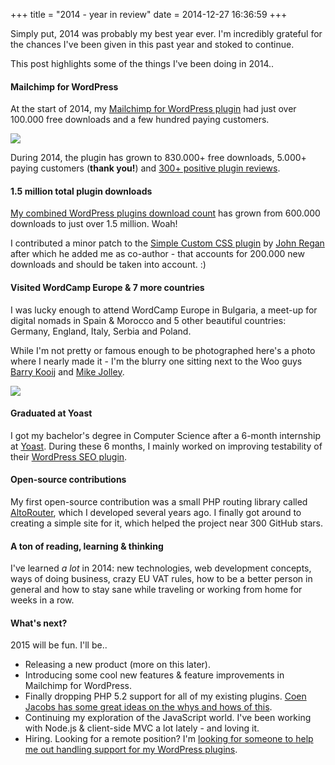 +++
title = "2014 - year in review"
date = 2014-12-27 16:36:59
+++

Simply put, 2014 was probably my best year ever. I'm incredibly grateful for the chances I've been given in this past year and stoked to continue.

This post highlights some of the things I've been doing in 2014..

#### Mailchimp for WordPress
At the start of 2014, my [Mailchimp for WordPress plugin](https://www.mc4wp.com/) had just over 100.000 free downloads and a few hundred paying customers. 

![](//res.cloudinary.com/dannyvankooten/image/upload/v1419701527/Mailchimp-for-wordpress-830k-downloads.jpg)

During 2014, the plugin has grown to 830.000+ free downloads, 5.000+ paying customers (**thank you!**) and [300+ positive plugin reviews](https://wordpress.org/support/view/plugin-reviews/Mailchimp-for-wp).

#### 1.5 million total plugin downloads
[My combined WordPress plugins download count](http://wptally.com/?wpusername=dvankooten) has grown from 600.000 downloads to just over 1.5 million. Woah! 

I contributed a minor patch to the [Simple Custom CSS plugin](https://wordpress.org/plugins/simple-custom-css/) by [John Regan](https://johnregan3.wordpress.com/) after which he added me as co-author - that accounts for 200.000 new downloads and should be taken into account. :)

#### Visited WordCamp Europe & 7 more countries
I was lucky enough to attend WordCamp Europe in Bulgaria, a meet-up for digital nomads in Spain & Morocco and 5 other beautiful countries: Germany, England, Italy, Serbia and Poland. 

While I'm not pretty or famous enough to be photographed here's a photo where I nearly made it - I'm the blurry one sitting next to the Woo guys [Barry Kooij](https://barrykooij.com/) and [Mike Jolley](https://mikejolley.com/).

![](//res.cloudinary.com/dannyvankooten/image/upload/v1419698309/wordcamp-europe-2014.jpg)

#### Graduated at Yoast
I got my bachelor's degree in Computer Science after a 6-month internship at [Yoast](https://yoast.com/). During these 6 months, I mainly worked on improving testability of their [WordPress SEO plugin](https://yoast.com/wordpress/plugins/seo/).

#### Open-source contributions
My first open-source contribution was a small PHP routing library called [AltoRouter](https://altorouter.com/), which I developed several years ago. I finally got around to creating a simple site for it, which helped the project near 300 GitHub stars.

#### A ton of reading, learning & thinking
I've learned _a lot_ in 2014: new technologies, web development concepts, ways of doing business, crazy EU VAT rules, how to be a better person in general and how to stay sane while traveling or working from home for weeks in a row.

#### What's next?
2015 will be fun. I'll be..

- Releasing a new product (more on this later).
- Introducing some cool new features & feature improvements in Mailchimp for WordPress.
- Finally dropping PHP 5.2 support for all of my existing plugins. [Coen Jacobs has some great ideas on the whys and hows of this](https://coenjacobs.me/wordpress-plugins-require-php-5-4/).
- Continuing my exploration of the JavaScript world. I've been working with Node.js & client-side MVC a lot lately - and loving it.
- Hiring. Looking for a remote position? I'm [looking for someone to help me out handling support for my WordPress plugins](/work/).
